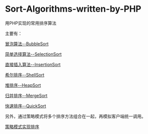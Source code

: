 # Sort-Algorithms-written-by-PHP

用PHP实现的常用排序算法

主要有：

[冒泡算法--BubbleSort](https://github.com/Twei1994/Sort-Algorithms-written-by-PHP/blob/master/BubbleSort.php)

[简单选择算法--SelectionSort](https://github.com/Twei1994/Sort-Algorithms-written-by-PHP/blob/master/SelectionSort.php)

[直接插入算法--InsertionSort](https://github.com/Twei1994/Sort-Algorithms-written-by-PHP/blob/master/InsertionSort.php)

[希尔排序--ShellSort](https://github.com/Twei1994/Sort-Algorithms-written-by-PHP/blob/master/ShellSort.php)

[堆排序--HeapSort](https://github.com/Twei1994/Sort-Algorithms-written-by-PHP/blob/master/HeapSort.php)

[归并排序--MergeSort](https://github.com/Twei1994/Sort-Algorithms-written-by-PHP/blob/master/MergeSort.php)

[快速排序--QuickSort](https://github.com/Twei1994/Sort-Algorithms-written-by-PHP/blob/master/QuickSort.php)

另外，通过策略模式将多个排序方法组合在一起，再模拟客户端统一调用。

[策略模式实现排序](https://github.com/Twei1994/Sort-Algorithms-written-by-PHP/blob/master/SortStrategy.php)
